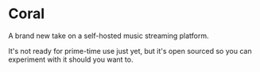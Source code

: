# Coral

A brand new take on a self-hosted music streaming platform.

It's not ready for prime-time use just yet, but it's open sourced so you can experiment with it should you want to.

